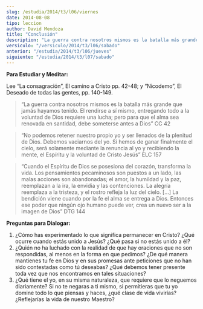 ```yaml
---
slug: /estudia/2014/t3/l06/viernes
date: 2014-08-08
tipo: leccion
author: David Mendoza
title: "Conclusión"
description: "La guerra contra nosotros mismos es la batalla más grande que jamás hayamos tenido. El rendirse a sí mismo, entregando todo a la voluntad de Dios requiere una lucha; pero para que el alma sea renovada en santidad, debe someterse antes a Dios"
versiculo: "/versiculo/2014/t3/l06/sabado"
anterior: "/estudia/2014/t3/l06/jueves"
siguiente: "/estudia/2014/t3/l07/sabado"
---
```


**Para Estudiar y Meditar:**

Lee “La consagración”, El camino a Cristo pp. 42-48; y “Nicodemo”, El Deseado de todas las gentes, pp. 140-149.

> “La guerra contra nosotros mismos es la batalla más grande que jamás hayamos tenido. El rendirse a sí mismo, entregando todo a la voluntad de Dios requiere una lucha; pero para que el alma sea renovada en santidad, debe someterse antes a Dios” CC 42

> “No podemos retener nuestro propio yo y ser llenados de la plenitud de Dios. Debemos vaciarnos del yo. Si hemos de ganar finalmente el cielo, será solamente mediante la renuncia al yo y recibiendo la mente, el Espíritu y la voluntad de Cristo Jesús” ELC 157

> “Cuando el Espíritu de Dios se posesiona del corazón, transforma la vida. Los pensamientos pecaminosos son puestos a un lado, las malas acciones son abandonadas; el amor, la humildad y la paz, reemplazan a la ira, la envidia y las contenciones. La alegría reemplaza a la tristeza, y el rostro refleja la luz del cielo. [...] La bendición viene cuando por la fe el alma se entrega a Dios. Entonces ese poder que ningún ojo humano puede ver, crea un nuevo ser a la imagen de Dios” DTG 144

**Preguntas para Dialogar:**

1. ¿Cómo has experimentado lo que significa permanecer en Cristo? ¿Qué ocurre cuando estás unido a Jesús? ¿Qué pasa si no estás unido a él?
2. ¿Quién no ha luchado con la realidad de que hay oraciones que no son respondidas, al menos en la forma en que pedimos? ¿De qué manera mantienes tu fe en Dios y en sus promesas ante peticiones que no han sido contestadas como tú deseabas? ¿Qué debemos tener presente toda vez que nos encontramos en tales situaciones?
3. ¿Qué tiene el yo, en su misma naturaleza, que requiere que lo neguemos diariamente? Si no te negaras a ti mismo, si permitieras que tu yo domine todo lo que piensas y haces, ¿qué clase de vida vivirías? ¿Reflejarías la vida de nuestro Maestro?
